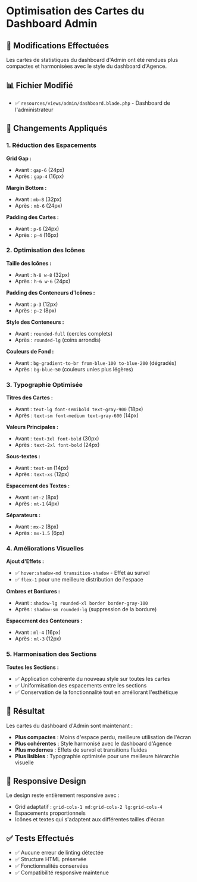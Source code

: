 # Optimisation des Cartes du Dashboard Admin

## 🎨 Modifications Effectuées

Les cartes de statistiques du dashboard d'Admin ont été rendues plus compactes et harmonisées avec le style du dashboard d'Agence.

## 📊 Fichier Modifié

- ✅ `resources/views/admin/dashboard.blade.php` - Dashboard de l'administrateur

## 🔄 Changements Appliqués

### 1. Réduction des Espacements

**Grid Gap :**
- Avant : `gap-6` (24px)
- Après : `gap-4` (16px)

**Margin Bottom :**
- Avant : `mb-8` (32px)
- Après : `mb-6` (24px)

**Padding des Cartes :**
- Avant : `p-6` (24px)
- Après : `p-4` (16px)

### 2. Optimisation des Icônes

**Taille des Icônes :**
- Avant : `h-8 w-8` (32px)
- Après : `h-6 w-6` (24px)

**Padding des Conteneurs d'Icônes :**
- Avant : `p-3` (12px)
- Après : `p-2` (8px)

**Style des Conteneurs :**
- Avant : `rounded-full` (cercles complets)
- Après : `rounded-lg` (coins arrondis)

**Couleurs de Fond :**
- Avant : `bg-gradient-to-br from-blue-100 to-blue-200` (dégradés)
- Après : `bg-blue-50` (couleurs unies plus légères)

### 3. Typographie Optimisée

**Titres des Cartes :**
- Avant : `text-lg font-semibold text-gray-900` (18px)
- Après : `text-sm font-medium text-gray-600` (14px)

**Valeurs Principales :**
- Avant : `text-3xl font-bold` (30px)
- Après : `text-2xl font-bold` (24px)

**Sous-textes :**
- Avant : `text-sm` (14px)
- Après : `text-xs` (12px)

**Espacement des Textes :**
- Avant : `mt-2` (8px)
- Après : `mt-1` (4px)

**Séparateurs :**
- Avant : `mx-2` (8px)
- Après : `mx-1.5` (6px)

### 4. Améliorations Visuelles

**Ajout d'Effets :**
- ✅ `hover:shadow-md transition-shadow` - Effet au survol
- ✅ `flex-1` pour une meilleure distribution de l'espace

**Ombres et Bordures :**
- Avant : `shadow-lg rounded-xl border border-gray-100`
- Après : `shadow-sm rounded-lg` (suppression de la bordure)

**Espacement des Conteneurs :**
- Avant : `ml-4` (16px)
- Après : `ml-3` (12px)

### 5. Harmonisation des Sections

**Toutes les Sections :**
- ✅ Application cohérente du nouveau style sur toutes les cartes
- ✅ Uniformisation des espacements entre les sections
- ✅ Conservation de la fonctionnalité tout en améliorant l'esthétique

## 🎯 Résultat

Les cartes du dashboard d'Admin sont maintenant :
- **Plus compactes** : Moins d'espace perdu, meilleure utilisation de l'écran
- **Plus cohérentes** : Style harmonisé avec le dashboard d'Agence
- **Plus modernes** : Effets de survol et transitions fluides
- **Plus lisibles** : Typographie optimisée pour une meilleure hiérarchie visuelle

## 📱 Responsive Design

Le design reste entièrement responsive avec :
- Grid adaptatif : `grid-cols-1 md:grid-cols-2 lg:grid-cols-4`
- Espacements proportionnels
- Icônes et textes qui s'adaptent aux différentes tailles d'écran

## ✅ Tests Effectués

- ✅ Aucune erreur de linting détectée
- ✅ Structure HTML préservée
- ✅ Fonctionnalités conservées
- ✅ Compatibilité responsive maintenue
